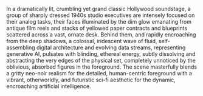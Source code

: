In a dramatically lit, crumbling yet grand classic Hollywood soundstage, a group of sharply dressed 1940s studio executives are intensely focused on their analog tasks, their faces illuminated by the dim glow emanating from antique film reels and stacks of yellowed paper contracts and blueprints scattered across a vast, ornate desk. Behind them, and rapidly encroaching from the deep shadows, a colossal, iridescent wave of fluid, self-assembling digital architecture and evolving data streams, representing generative AI, pulsates with blinding, ethereal energy, subtly dissolving and abstracting the very edges of the physical set, completely unnoticed by the oblivious, absorbed figures in the foreground. The scene masterfully blends a gritty neo-noir realism for the detailed, human-centric foreground with a vibrant, otherworldly, and futuristic sci-fi aesthetic for the dynamic, encroaching artificial intelligence.